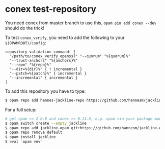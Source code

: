 # conex test-repository

You need conex from master branch to use this, `opam pin add conex --dev` should do the trick!

To test `conex_verify`, you need to add the following to your `$(OPAMROOT)/config`:

```
repository-validation-command: [
  "/path/to/conex_verify_openssl" "--quorum" "%{quorum}%"
  "--trust-anchors" "%{anchors}%"
  "--repo" "%{repo}%"
  "--dir=%{dir}%" { ! incremental }
  "--patch=%{patch}%" { incremental }
  "--incremental" { incremental }
]
```

To add this repository you have to type:

```bash
$ opam repo add hannes-jackline-repo https://github.com/hannesm/jackline-opam.git 1 sha256=6b70cd24656868f22bba1ac574f4166093fa640850ccd81852915a64b6999e08
```

For a full setup:

```bash
# get opam >= 2.0.0 and conex >= 0.11.0, e.g. opam via your package manager and conex via opam install conex
$ opam switch create --empty jackline
$ opam repo add jackline-opam git+https://github.com/hannesm/jackline-opam.git 1 sha256=6b70cd24656868f22bba1ac574f4166093fa640850ccd81852915a64b6999e08
$ opam repo remove default
$ opam install jackline
$ eval `opam env`
```
